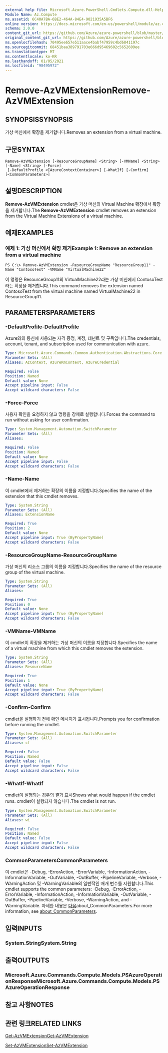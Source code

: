 ```yaml
---
external help file: Microsoft.Azure.PowerShell.Cmdlets.Compute.dll-Help.xml
Module Name: Az.Compute
ms.assetid: 6C40A7BA-6BE2-464A-84E4-9021935A5BF6
online version: https://docs.microsoft.com/en-us/powershell/module/az.compute/remove-azvmextension
schema: 2.0.0
content_git_url: https://github.com/Azure/azure-powershell/blob/master/src/Compute/Compute/help/Remove-AzVMExtension.md
original_content_git_url: https://github.com/Azure/azure-powershell/blob/master/src/Compute/Compute/help/Remove-AzVMExtension.md
ms.openlocfilehash: 70495ee657e511aace4babf47959c4bd6841197c
ms.sourcegitcommit: 68451baa389791703e666d95469602c5652609ee
ms.translationtype: MT
ms.contentlocale: ko-KR
ms.lasthandoff: 01/05/2021
ms.locfileid: "98495972"
---
```

# <span data-ttu-id="7afb3-101">Remove-AzVMExtension</span><span class="sxs-lookup"><span data-stu-id="7afb3-101">Remove-AzVMExtension</span></span>

## <span data-ttu-id="7afb3-102">SYNOPSIS</span><span class="sxs-lookup"><span data-stu-id="7afb3-102">SYNOPSIS</span></span>
<span data-ttu-id="7afb3-103">가상 머신에서 확장을 제거합니다.</span><span class="sxs-lookup"><span data-stu-id="7afb3-103">Removes an extension from a virtual machine.</span></span>

## <span data-ttu-id="7afb3-104">구문</span><span class="sxs-lookup"><span data-stu-id="7afb3-104">SYNTAX</span></span>

```
Remove-AzVMExtension [-ResourceGroupName] <String> [-VMName] <String> [-Name] <String> [-Force]
 [-DefaultProfile <IAzureContextContainer>] [-WhatIf] [-Confirm] [<CommonParameters>]
```

## <span data-ttu-id="7afb3-105">설명</span><span class="sxs-lookup"><span data-stu-id="7afb3-105">DESCRIPTION</span></span>
<span data-ttu-id="7afb3-106">**Remove-AzVMExtension** cmdlet은 가상 머신의 Virtual Machine 확장에서 확장을 제거합니다.</span><span class="sxs-lookup"><span data-stu-id="7afb3-106">The **Remove-AzVMExtension** cmdlet removes an extension from the Virtual Machine Extensions of a virtual machine.</span></span>

## <span data-ttu-id="7afb3-107">예제</span><span class="sxs-lookup"><span data-stu-id="7afb3-107">EXAMPLES</span></span>

### <span data-ttu-id="7afb3-108">예제 1: 가상 머신에서 확장 제거</span><span class="sxs-lookup"><span data-stu-id="7afb3-108">Example 1: Remove an extension from a virtual machine</span></span>
```
PS C:\> Remove-AzVMExtension -ResourceGroupName "ResourceGroup11" -Name "ContosoTest" -VMName "VirtualMachine22"
```

<span data-ttu-id="7afb3-109">이 명령은 ResourceGroup11의 VirtualMachine22라는 가상 머신에서 ContosoTest라는 확장을 제거합니다.</span><span class="sxs-lookup"><span data-stu-id="7afb3-109">This command removes the extension named ContosoTest from the virtual machine named VirtualMachine22 in ResourceGroup11.</span></span>

## <span data-ttu-id="7afb3-110">PARAMETERS</span><span class="sxs-lookup"><span data-stu-id="7afb3-110">PARAMETERS</span></span>

### <span data-ttu-id="7afb3-111">-DefaultProfile</span><span class="sxs-lookup"><span data-stu-id="7afb3-111">-DefaultProfile</span></span>
<span data-ttu-id="7afb3-112">Azure와의 통신에 사용되는 자격 증명, 계정, 테넌트 및 구독입니다.</span><span class="sxs-lookup"><span data-stu-id="7afb3-112">The credentials, account, tenant, and subscription used for communication with azure.</span></span>

```yaml
Type: Microsoft.Azure.Commands.Common.Authentication.Abstractions.Core.IAzureContextContainer
Parameter Sets: (All)
Aliases: AzContext, AzureRmContext, AzureCredential

Required: False
Position: Named
Default value: None
Accept pipeline input: False
Accept wildcard characters: False
```

### <span data-ttu-id="7afb3-113">-Force</span><span class="sxs-lookup"><span data-stu-id="7afb3-113">-Force</span></span>
<span data-ttu-id="7afb3-114">사용자 확인을 요청하지 않고 명령을 강제로 실행합니다.</span><span class="sxs-lookup"><span data-stu-id="7afb3-114">Forces the command to run without asking for user confirmation.</span></span>

```yaml
Type: System.Management.Automation.SwitchParameter
Parameter Sets: (All)
Aliases:

Required: False
Position: Named
Default value: None
Accept pipeline input: False
Accept wildcard characters: False
```

### <span data-ttu-id="7afb3-115">-Name</span><span class="sxs-lookup"><span data-stu-id="7afb3-115">-Name</span></span>
<span data-ttu-id="7afb3-116">이 cmdlet에서 제거하는 확장의 이름을 지정합니다.</span><span class="sxs-lookup"><span data-stu-id="7afb3-116">Specifies the name of the extension that this cmdlet removes.</span></span>

```yaml
Type: System.String
Parameter Sets: (All)
Aliases: ExtensionName

Required: True
Position: 2
Default value: None
Accept pipeline input: True (ByPropertyName)
Accept wildcard characters: False
```

### <span data-ttu-id="7afb3-117">-ResourceGroupName</span><span class="sxs-lookup"><span data-stu-id="7afb3-117">-ResourceGroupName</span></span>
<span data-ttu-id="7afb3-118">가상 머신의 리소스 그룹의 이름을 지정합니다.</span><span class="sxs-lookup"><span data-stu-id="7afb3-118">Specifies the name of the resource group of the virtual machine.</span></span>

```yaml
Type: System.String
Parameter Sets: (All)
Aliases:

Required: True
Position: 0
Default value: None
Accept pipeline input: True (ByPropertyName)
Accept wildcard characters: False
```

### <span data-ttu-id="7afb3-119">-VMName</span><span class="sxs-lookup"><span data-stu-id="7afb3-119">-VMName</span></span>
<span data-ttu-id="7afb3-120">이 cmdlet이 확장을 제거하는 가상 머신의 이름을 지정합니다.</span><span class="sxs-lookup"><span data-stu-id="7afb3-120">Specifies the name of a virtual machine from which this cmdlet removes the extension.</span></span>

```yaml
Type: System.String
Parameter Sets: (All)
Aliases: ResourceName

Required: True
Position: 1
Default value: None
Accept pipeline input: True (ByPropertyName)
Accept wildcard characters: False
```

### <span data-ttu-id="7afb3-121">-Confirm</span><span class="sxs-lookup"><span data-stu-id="7afb3-121">-Confirm</span></span>
<span data-ttu-id="7afb3-122">cmdlet을 실행하기 전에 확인 메시지가 표시됩니다.</span><span class="sxs-lookup"><span data-stu-id="7afb3-122">Prompts you for confirmation before running the cmdlet.</span></span>

```yaml
Type: System.Management.Automation.SwitchParameter
Parameter Sets: (All)
Aliases: cf

Required: False
Position: Named
Default value: False
Accept pipeline input: False
Accept wildcard characters: False
```

### <span data-ttu-id="7afb3-123">-WhatIf</span><span class="sxs-lookup"><span data-stu-id="7afb3-123">-WhatIf</span></span>
<span data-ttu-id="7afb3-124">cmdlet이 실행되는 경우의 결과 표시</span><span class="sxs-lookup"><span data-stu-id="7afb3-124">Shows what would happen if the cmdlet runs.</span></span>
<span data-ttu-id="7afb3-125">cmdlet이 실행되지 않습니다.</span><span class="sxs-lookup"><span data-stu-id="7afb3-125">The cmdlet is not run.</span></span>

```yaml
Type: System.Management.Automation.SwitchParameter
Parameter Sets: (All)
Aliases: wi

Required: False
Position: Named
Default value: False
Accept pipeline input: False
Accept wildcard characters: False
```

### <span data-ttu-id="7afb3-126">CommonParameters</span><span class="sxs-lookup"><span data-stu-id="7afb3-126">CommonParameters</span></span>
<span data-ttu-id="7afb3-127">이 cmdlet은 -Debug, -ErrorAction, -ErrorVariable, -InformationAction, -InformationVariable, -OutVariable, -OutBuffer, -PipelineVariable, -Verbose, -WarningAction 및 -WarningVariable의 일반적인 매개 변수를 지원합니다.</span><span class="sxs-lookup"><span data-stu-id="7afb3-127">This cmdlet supports the common parameters: -Debug, -ErrorAction, -ErrorVariable, -InformationAction, -InformationVariable, -OutVariable, -OutBuffer, -PipelineVariable, -Verbose, -WarningAction, and -WarningVariable.</span></span> <span data-ttu-id="7afb3-128">자세한 내용은 [다음](http://go.microsoft.com/fwlink/?LinkID=113216)about_CommonParameters.</span><span class="sxs-lookup"><span data-stu-id="7afb3-128">For more information, see [about_CommonParameters](http://go.microsoft.com/fwlink/?LinkID=113216).</span></span>

## <span data-ttu-id="7afb3-129">입력</span><span class="sxs-lookup"><span data-stu-id="7afb3-129">INPUTS</span></span>

### <span data-ttu-id="7afb3-130">System.String</span><span class="sxs-lookup"><span data-stu-id="7afb3-130">System.String</span></span>

## <span data-ttu-id="7afb3-131">출력</span><span class="sxs-lookup"><span data-stu-id="7afb3-131">OUTPUTS</span></span>

### <span data-ttu-id="7afb3-132">Microsoft.Azure.Commands.Compute.Models.PSAzureOperationResponse</span><span class="sxs-lookup"><span data-stu-id="7afb3-132">Microsoft.Azure.Commands.Compute.Models.PSAzureOperationResponse</span></span>

## <span data-ttu-id="7afb3-133">참고 사항</span><span class="sxs-lookup"><span data-stu-id="7afb3-133">NOTES</span></span>

## <span data-ttu-id="7afb3-134">관련 링크</span><span class="sxs-lookup"><span data-stu-id="7afb3-134">RELATED LINKS</span></span>

[<span data-ttu-id="7afb3-135">Get-AzVMExtension</span><span class="sxs-lookup"><span data-stu-id="7afb3-135">Get-AzVMExtension</span></span>](./Get-AzVMExtension.md)

[<span data-ttu-id="7afb3-136">Set-AzVMExtension</span><span class="sxs-lookup"><span data-stu-id="7afb3-136">Set-AzVMExtension</span></span>](./Set-AzVMExtension.md)


